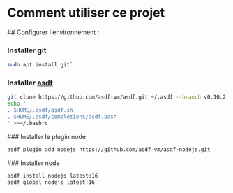 # Comment utiliser ce projet

## Configurer l'environnement : 

### Installer git

 ```bash
 sudo apt install git`
```

### 

### Installer [asdf](https://github.com/asdf-vm/asdf) 

```bash
git clone https://github.com/asdf-vm/asdf.git ~/.asdf --branch v0.10.2
echo '
. $HOME/.asdf/asdf.sh
. $HOME/.asdf/completions/asdf.bash
' >>~/.bashrc
```

### Installer le plugin node


```bash
asdf plugin add nodejs https://github.com/asdf-vm/asdf-nodejs.git
```

### Installer node

```bash
asdf install nodejs latest:16
asdf global nodejs latest:16
```

